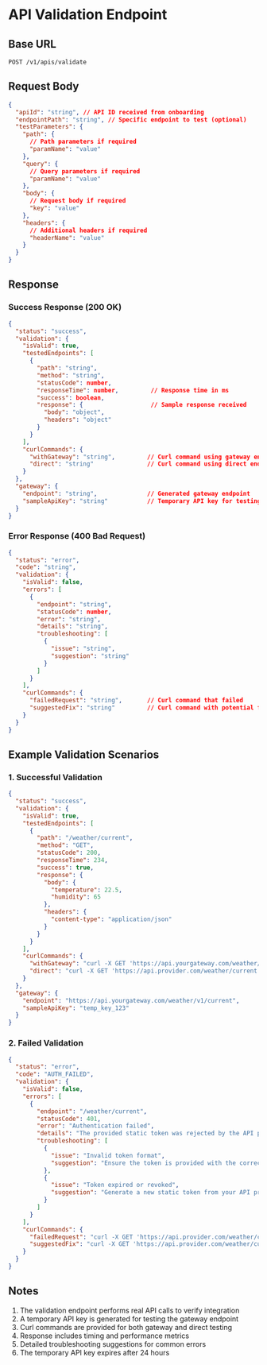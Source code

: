 # API Validation Endpoint

## Base URL

```
POST /v1/apis/validate
```

## Request Body

```json
{
  "apiId": "string", // API ID received from onboarding
  "endpointPath": "string", // Specific endpoint to test (optional)
  "testParameters": {
    "path": {
      // Path parameters if required
      "paramName": "value"
    },
    "query": {
      // Query parameters if required
      "paramName": "value"
    },
    "body": {
      // Request body if required
      "key": "value"
    },
    "headers": {
      // Additional headers if required
      "headerName": "value"
    }
  }
}
```

## Response

### Success Response (200 OK)

```json
{
  "status": "success",
  "validation": {
    "isValid": true,
    "testedEndpoints": [
      {
        "path": "string",
        "method": "string",
        "statusCode": number,
        "responseTime": number,         // Response time in ms
        "success": boolean,
        "response": {                   // Sample response received
          "body": "object",
          "headers": "object"
        }
      }
    ],
    "curlCommands": {
      "withGateway": "string",         // Curl command using gateway endpoint
      "direct": "string"               // Curl command using direct endpoint (for testing)
    }
  },
  "gateway": {
    "endpoint": "string",              // Generated gateway endpoint
    "sampleApiKey": "string"           // Temporary API key for testing
  }
}
```

### Error Response (400 Bad Request)

```json
{
  "status": "error",
  "code": "string",
  "validation": {
    "isValid": false,
    "errors": [
      {
        "endpoint": "string",
        "statusCode": number,
        "error": "string",
        "details": "string",
        "troubleshooting": [
          {
            "issue": "string",
            "suggestion": "string"
          }
        ]
      }
    ],
    "curlCommands": {
      "failedRequest": "string",       // Curl command that failed
      "suggestedFix": "string"         // Curl command with potential fix
    }
  }
}
```

## Example Validation Scenarios

### 1. Successful Validation

```json
{
  "status": "success",
  "validation": {
    "isValid": true,
    "testedEndpoints": [
      {
        "path": "/weather/current",
        "method": "GET",
        "statusCode": 200,
        "responseTime": 234,
        "success": true,
        "response": {
          "body": {
            "temperature": 22.5,
            "humidity": 65
          },
          "headers": {
            "content-type": "application/json"
          }
        }
      }
    ],
    "curlCommands": {
      "withGateway": "curl -X GET 'https://api.yourgateway.com/weather/v1/current' -H 'X-API-Key: temp_key_123'",
      "direct": "curl -X GET 'https://api.provider.com/weather/current' -H 'Authorization: Bearer static_token'"
    }
  },
  "gateway": {
    "endpoint": "https://api.yourgateway.com/weather/v1/current",
    "sampleApiKey": "temp_key_123"
  }
}
```

### 2. Failed Validation

```json
{
  "status": "error",
  "code": "AUTH_FAILED",
  "validation": {
    "isValid": false,
    "errors": [
      {
        "endpoint": "/weather/current",
        "statusCode": 401,
        "error": "Authentication failed",
        "details": "The provided static token was rejected by the API provider",
        "troubleshooting": [
          {
            "issue": "Invalid token format",
            "suggestion": "Ensure the token is provided with the correct prefix (e.g., 'Bearer')"
          },
          {
            "issue": "Token expired or revoked",
            "suggestion": "Generate a new static token from your API provider dashboard"
          }
        ]
      }
    ],
    "curlCommands": {
      "failedRequest": "curl -X GET 'https://api.provider.com/weather/current' -H 'Authorization: Bearer invalid_token'",
      "suggestedFix": "curl -X GET 'https://api.provider.com/weather/current' -H 'Authorization: Bearer your_new_token'"
    }
  }
}
```

## Notes

1. The validation endpoint performs real API calls to verify integration
2. A temporary API key is generated for testing the gateway endpoint
3. Curl commands are provided for both gateway and direct testing
4. Response includes timing and performance metrics
5. Detailed troubleshooting suggestions for common errors
6. The temporary API key expires after 24 hours
